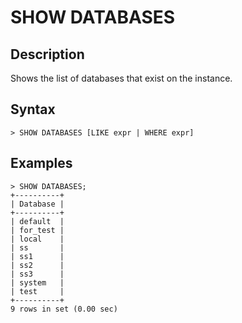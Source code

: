 # **SHOW DATABASES**

## **Description**

Shows the list of databases that exist on the instance.

## **Syntax**
```
> SHOW DATABASES [LIKE expr | WHERE expr]
```
## **Examples**
```
> SHOW DATABASES;
+----------+
| Database |
+----------+
| default  |
| for_test |
| local    |
| ss       |
| ss1      |
| ss2      |
| ss3      |
| system   |
| test     |
+----------+
9 rows in set (0.00 sec)
```

